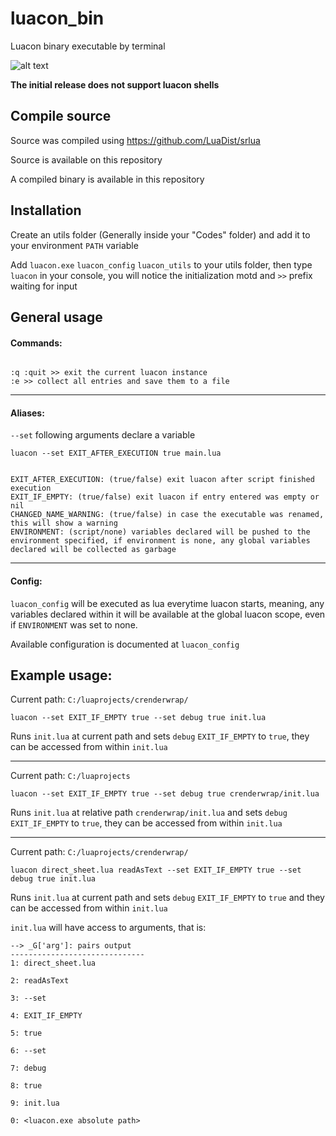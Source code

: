 # luacon_bin
Luacon binary executable by terminal

![alt text](https://github.com/coalio/luacon_bin/blob/master/demo/demo1.PNG)

<b>The initial release does not support luacon shells</b>

## Compile source
Source was compiled using https://github.com/LuaDist/srlua

Source is available on this repository

A compiled binary is available in this repository

## Installation
Create an utils folder (Generally inside your "Codes" folder) and add it to your environment `PATH` variable

Add `luacon.exe` `luacon_config` `luacon_utils` to your utils folder, then type `luacon` in your console, you will notice the initialization motd and `>>` prefix waiting for input

## General usage

<h4>Commands:</h4>

```

:q :quit >> exit the current luacon instance
:e >> collect all entries and save them to a file
```

<hr>

<h4>Aliases:</h4>

`--set` following arguments declare a variable

`luacon --set EXIT_AFTER_EXECUTION true main.lua`

```

EXIT_AFTER_EXECUTION: (true/false) exit luacon after script finished execution
EXIT_IF_EMPTY: (true/false) exit luacon if entry entered was empty or nil
CHANGED_NAME_WARNING: (true/false) in case the executable was renamed, this will show a warning
ENVIRONMENT: (script/none) variables declared will be pushed to the environment specified, if environment is none, any global variables declared will be collected as garbage

```

<hr>

<h4>Config:</h4>

`luacon_config` will be executed as lua everytime luacon starts, meaning, any variables declared within it will be available at the global luacon scope, even if `ENVIRONMENT` was set to none.

Available configuration is documented at `luacon_config`

## Example usage:

Current path: `C:/luaprojects/crenderwrap/`

`luacon --set EXIT_IF_EMPTY true --set debug true init.lua`

Runs `init.lua` at current path and sets `debug` `EXIT_IF_EMPTY` to `true`, they can be accessed from within `init.lua`

<hr>

Current path: `C:/luaprojects`

`luacon --set EXIT_IF_EMPTY true --set debug true crenderwrap/init.lua`

Runs `init.lua` at relative path `crenderwrap/init.lua` and sets `debug` `EXIT_IF_EMPTY` to `true`, they can be accessed from within `init.lua`

<hr>

Current path: `C:/luaprojects/crenderwrap/`

`luacon direct_sheet.lua readAsText --set EXIT_IF_EMPTY true --set debug true init.lua`

Runs `init.lua` at current path and sets `debug` `EXIT_IF_EMPTY` to `true` and they can be accessed from within `init.lua`

`init.lua` will have access to arguments, that is:

```
--> _G['arg']: pairs output
------------------------------
1: direct_sheet.lua

2: readAsText

3: --set

4: EXIT_IF_EMPTY

5: true

6: --set

7: debug

8: true

9: init.lua

0: <luacon.exe absolute path>

```
